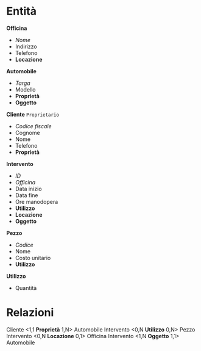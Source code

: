 # Entità
**Officina**
- _Nome_
- Indirizzo
- Telefono
- __Locazione__

**Automobile**
- _Targa_
- Modello
- __Proprietà__
- __Oggetto__

**Cliente**
`Proprietario`
- _Codice fiscale_
- Cognome
- Nome
- Telefono
- __Proprietà__

**Intervento**
- _ID_
- _Officina_
- Data inizio
- Data fine
- Ore manodopera
- __Utilizzo__
- __Locazione__
- __Oggetto__

**Pezzo**
- _Codice_
- Nome
- Costo unitario
- __Utilizzo__

__Utilizzo__
- Quantità

# Relazioni
Cliente <1,1 __Proprietà__ 1,N> Automobile
Intervento <0,N __Utilizzo__ 0,N> Pezzo
Intervento <0,N __Locazione__ 0,1> Officina
Intervento <1,N __Oggetto__ 1,1> Automobile